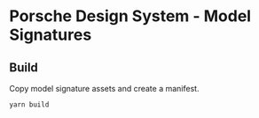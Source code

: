 # Porsche Design System - Model Signatures

## Build

Copy model signature assets and create a manifest.

```
yarn build
```
